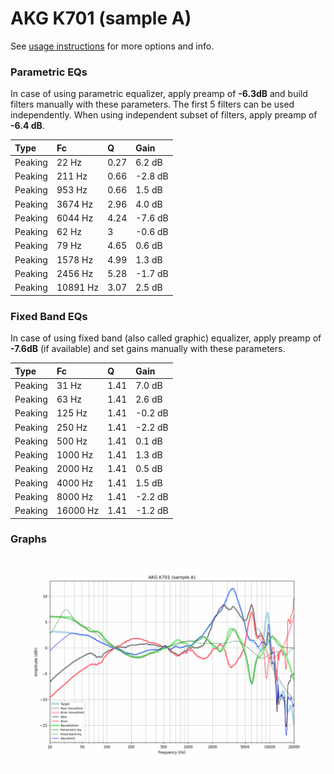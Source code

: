 # AKG K701 (sample A)
See [usage instructions](https://github.com/jaakkopasanen/AutoEq#usage) for more options and info.

### Parametric EQs
In case of using parametric equalizer, apply preamp of **-6.3dB** and build filters manually
with these parameters. The first 5 filters can be used independently.
When using independent subset of filters, apply preamp of **-6.4 dB**.

| Type    | Fc       |    Q | Gain    |
|:--------|:---------|:-----|:--------|
| Peaking | 22 Hz    | 0.27 | 6.2 dB  |
| Peaking | 211 Hz   | 0.66 | -2.8 dB |
| Peaking | 953 Hz   | 0.66 | 1.5 dB  |
| Peaking | 3674 Hz  | 2.96 | 4.0 dB  |
| Peaking | 6044 Hz  | 4.24 | -7.6 dB |
| Peaking | 62 Hz    | 3    | -0.6 dB |
| Peaking | 79 Hz    | 4.65 | 0.6 dB  |
| Peaking | 1578 Hz  | 4.99 | 1.3 dB  |
| Peaking | 2456 Hz  | 5.28 | -1.7 dB |
| Peaking | 10891 Hz | 3.07 | 2.5 dB  |

### Fixed Band EQs
In case of using fixed band (also called graphic) equalizer, apply preamp of **-7.6dB**
(if available) and set gains manually with these parameters.

| Type    | Fc       |    Q | Gain    |
|:--------|:---------|:-----|:--------|
| Peaking | 31 Hz    | 1.41 | 7.0 dB  |
| Peaking | 63 Hz    | 1.41 | 2.6 dB  |
| Peaking | 125 Hz   | 1.41 | -0.2 dB |
| Peaking | 250 Hz   | 1.41 | -2.2 dB |
| Peaking | 500 Hz   | 1.41 | 0.1 dB  |
| Peaking | 1000 Hz  | 1.41 | 1.3 dB  |
| Peaking | 2000 Hz  | 1.41 | 0.5 dB  |
| Peaking | 4000 Hz  | 1.41 | 1.5 dB  |
| Peaking | 8000 Hz  | 1.41 | -2.2 dB |
| Peaking | 16000 Hz | 1.41 | -1.2 dB |

### Graphs
![](./AKG%20K701%20(sample%20A).png)